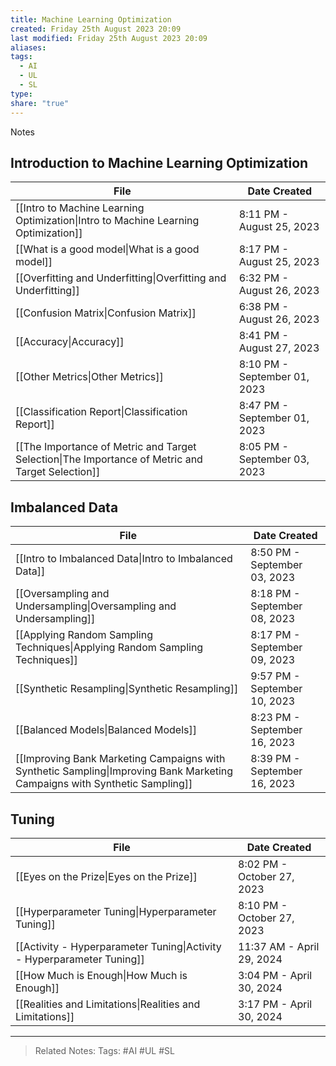 ```yaml
---
title: Machine Learning Optimization
created: Friday 25th August 2023 20:09
last modified: Friday 25th August 2023 20:09
aliases: 
tags:
  - AI
  - UL
  - SL
type: 
share: "true"
---
```

Notes
## Introduction to Machine Learning Optimization
| File                                                                                                                    | Date Created                 |
| ----------------------------------------------------------------------------------------------------------------------- | ---------------------------- |
| [[Intro to Machine Learning Optimization\|Intro to Machine Learning Optimization]]               | 8:11 PM - August 25, 2023    |
| [[What is a good model\|What is a good model]]                                                   | 8:17 PM - August 25, 2023    |
| [[Overfitting and Underfitting\|Overfitting and Underfitting]]                                   | 6:32 PM - August 26, 2023    |
| [[Confusion Matrix\|Confusion Matrix]]                                                           | 6:38 PM - August 26, 2023    |
| [[Accuracy\|Accuracy]]                                                                           | 8:41 PM - August 27, 2023    |
| [[Other Metrics\|Other Metrics]]                                                                 | 8:10 PM - September 01, 2023 |
| [[Classification Report\|Classification Report]]                                                 | 8:47 PM - September 01, 2023 |
| [[The Importance of Metric and Target Selection\|The Importance of Metric and Target Selection]] | 8:05 PM - September 03, 2023 |

## Imbalanced Data
| File                                                                                                                                              | Date Created                 |
| ------------------------------------------------------------------------------------------------------------------------------------------------- | ---------------------------- |
| [[Intro to Imbalanced Data\|Intro to Imbalanced Data]]                                                                     | 8:50 PM - September 03, 2023 |
| [[Oversampling and Undersampling\|Oversampling and Undersampling]]                                                         | 8:18 PM - September 08, 2023 |
| [[Applying Random Sampling Techniques\|Applying Random Sampling Techniques]]                                               | 8:17 PM - September 09, 2023 |
| [[Synthetic Resampling\|Synthetic Resampling]]                                                                             | 9:57 PM - September 10, 2023 |
| [[Balanced Models\|Balanced Models]]                                                                                       | 8:23 PM - September 16, 2023 |
| [[Improving Bank Marketing Campaigns with Synthetic Sampling\|Improving Bank Marketing Campaigns with Synthetic Sampling]] | 8:39 PM - September 16, 2023 |

## Tuning
| File                                                                                          | Date Created               |
| --------------------------------------------------------------------------------------------- | -------------------------- |
| [[Eyes on the Prize\|Eyes on the Prize]]                               | 8:02 PM - October 27, 2023 |
| [[Hyperparameter Tuning\|Hyperparameter Tuning]]                       | 8:10 PM - October 27, 2023 |
| [[Activity - Hyperparameter Tuning\|Activity - Hyperparameter Tuning]] | 11:37 AM - April 29, 2024  |
| [[How Much is Enough\|How Much is Enough]]                             | 3:04 PM - April 30, 2024   |
| [[Realities and Limitations\|Realities and Limitations]]               | 3:17 PM - April 30, 2024   |



---
>Related Notes: 
>Tags: #AI #UL #SL 
